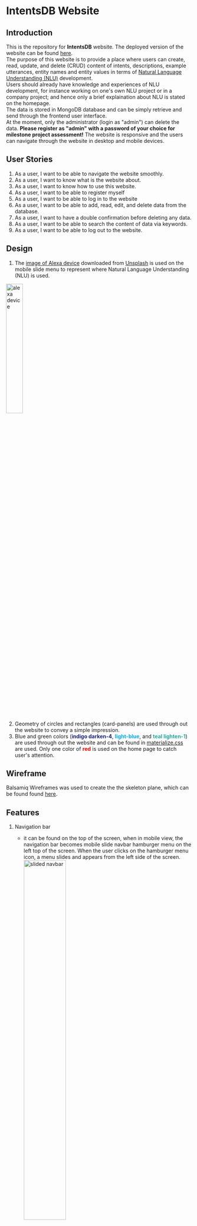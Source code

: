 # **IntentsDB Website**

## Introduction
This is the repository for **IntentsDB** website.
The deployed version of the website can be found [here](https://milestone3-lily.herokuapp.com/).<br/>
The purpose of this website is to provide a place where users can create, read, update, and delete (CRUD) content of intents, 
descriptions, example utterances, entity names and entity values in terms of 
[Natural Language Understanding (NLU)](https://en.wikipedia.org/wiki/Natural-language_understanding) development.<br/>
Users should already have knowledge and experiences of NLU development, 
for instance working on one's own NLU project or in a company project; 
and hence only a brief explaination about NLU is stated on the homepage.</br>
The data is stored in MongoDB database and can be simply retrieve and send through the frontend user interface.<br/>
At the moment, only the administrator (login as "admin") can delete the data. <strong>Please register as "admin" with a password of your choice for milestone project assessment!</strong>
The website is responsive and the users can navigate through the website in desktop and mobile devices.

## User Stories
1. As a user, I want to be able to navigate the website smoothly.
2. As a user, I want to know what is the website about.
3. As a user, I want to know how to use this website.
4. As a user, I want to be able to register myself
5. As a user, I want to be able to log in to the website
6. As a user, I want to be able to add, read, edit, and delete data from the database.
7. As a user, I want to have a double confirmation before deleting any data.
8. As a user, I want to be able to search the content of data via keywords.
9. As a user, I want to be able to log out to the website.

## Design
1. The [image of Alexa device](https://unsplash.com/photos/39MVKfRm3TA) downloaded from [Unsplash](https://unsplash.com/) is used on the mobile slide menu to represent where Natural Language Understanding (NLU) is used.</br>
<img src="static/images/alexa.jpg" alt="alexa device" width=30% height="30%">

2. Geometry of circles and rectangles (card-panels) are used through out the website to convey a simple impression.
3. Blue and green colors (<strong style="color:#1a237e">indigo darken-4</strong>, <strong style="color:#03a9f4">light-blue</strong>, and <strong style="color:#26a69a">teal lighten-1</strong>) are used through out the website and can be found in [materialize.css](https://materializecss.com/color.html) are used. Only one color of <strong style="color:red">red</strong> is used on the home page to catch user's attention.


## Wireframe
Balsamiq Wireframes was used to create the the skeleton plane, which can be found found [here](wireframe.md).

## Features
1. Navigation bar
    - it can be found on the top of the screen, when in mobile view, the navigation bar becomes mobile slide navbar hamburger menu on the left top of the screen. When the user clicks on the hamburger menu icon, a menu slides and appears from the left side of the screen.</br>
    <img src="readme-images/mobile-slide-navbar.jpg" alt="slided navbar" width=50% height="50%"></br>

    - Before login, users can only see "Home" and "Log In" on the navigation bar.
    - After login, users can then see "Home", "Intents", "Addintents", and "Logout" options once login.
    - The logo "IntentsDB" functions as the homepage anchor as well.

2. Login
    - Users can log in by clicking on "Log In" either in the navbar or on the footer.
    - After login, the page is directed to the home page with a flash messages of "Hello, {username}!". The place holder {username} is filled with the valid value of username found in MongoDB. 
    - If the user has a wrong username or password, a flash message appears to remind the user.

3. Register
     - If a new user wishes to register an account, one can click on "REGISTER". A register form appers on the right bottom corner.    
    <img src="readme-images/register-button.jpg" alt="reigister button" width=50% height="50%">
    <img src="readme-images/register-form.jpg" alt="reigister form" width=50% height="50%">
    

    - If the user already has an account, a flash messages of "already registered" appears to remind the user to log in.
    - After register, the page is directed to the home page with a flash messages of "you are now registered".


4. Intents
    - Users can see a list of intents that were saved previously.
    - Users can keywords search the data by typing any keywords without minimal length in the search input field and click on the "SEARCH" button.
    - Users can reset the entered keywords by clicking on the "RESET" button.</br>
    <img src="readme-images/keyword-search.jpg" alt="keyword search" width=50% height="50%"></br>
    
    - If a keyword is not found, a flash message of "no result" is shown on the top of the screen. Click on "RESET" to go back to the "Intents" page.</br>
    <img src="readme-images/no-result.jpg" alt="no result" width=50% height="50%"></br>

    - When user click on the intent name, a card panel pops out to show the details of the data, including description, example, entity name and entity value.
    <img src="readme-images/intent-name.jpg" alt="intent name" width=50% height="50%">
    <img src="readme-images/intent-panel.jpg" alt="intent content" width=50% height="50%">
    
    - As users, you can edit the intent by clicking "EDIT" button. However, the "DELETE" button is deactivated.</br>
    <img src="readme-images/user-delete.jpg" alt="delete button for non-admin users" width=50% height="50%"></br>
    
    - As "admin", you can edit the intent by clicking "EDIT" button and delete the intent by click on the "DELETE" button.</br>
    <img src="readme-images/admin-delete.jpg" alt="delete button for admin" width=50% height="50%"></br>
    
    - A window will pop out once clicking on the "DELETE" button to ask for confirmation of deleting the specific intent. Admin can either select "NO" or "DELETE".</br>
    <img src="readme-images/confirmation-delete.jpg" alt="confirmation before deleting" width=50% height="50%"></br>
    
    - After deletion, the page is directed to the "Intents" page with a list of intents except for the one which is just removed.

5. EditIntents
    - Users can edit intents on "EditIntents" with 
        - a mandatory intent name
        - a mandatory description
        - five mandatory example utterances
        - optional entity name
        - optional entity values
    - After submitting the edited data by clicking "DONE", the page stays on "AddIntents" page for the user to double check the result.
    - A flash message "intent updated" is shown on the same page once the intent is successfully updated.
    - If the users is satisfied with the edition, click on "INTENTS" to go back to the "Intents" page, where the edition is also modified in the list of intents.

6. AddIntents
    - In AddIntents page, a user can each time add
        - a mandatory new intent, which requires minimum five characters to maximum thirty-five characters. 
        - a mandatory description.
        - ten example utterances, in which five are mandatory.
        - three entity names, which are not mandatory.
        - ten entity values, which are not mandatory.
    - Each value in the input fileds is sent and stored to MongoDB database. 
    - After submit by clicking "SUBMIT" button, the page is directed to "Intents" page, where a user can see the updated list of intents, including the one that was just added to the database.
    - A flash message "intent added" is shown on the "Intents" page once the intent is successfully added.

7. LogOut
    - Users can logout anytime by clicking on "Log Out" either in the navbar or on the footer.
    - Users are directed to the homepage with a flash message "logged out" once logged one out.

8. Page Not found
    - Page-not-found page is directed when a user is searching for a non-exisiting landing page. </br>
    <img src="readme-images/page-not-found.jpg" alt="page not found" width=50% height="50%"></br>

    - Users can click on "GO HOME" button to be directed back to the home page.

9. Footer
    - Users can direct to log in page by clicking the log in anchor in the footer.
    - Users can log out by clicking the log out anchor in the footer. 

10. User in session
    - Users can only see "Intents" and "AddIntents" page when they are logged in the session.
    - When the users attempt to enter a page directly with the links of http://milestone3-lily.herokuapp.com/intents, 
      http://milestone3-lily.herokuapp.com/add_intent, and http://milestone3-lily.herokuapp.com/log_out the page lands on the home page 
      with a flash message "you are not logged in".

## Development Tools
### Languages
1. Frontend languages are used through out the website.
    - HTML
    - CSS
    - jQuery is used in
        - sidenav
        - fadeOut
        - fadeIn
        - collapsible
        - modal
        - tapTarget
        - floatingActionButton
     
2. Backend langugage is used through out the website.
    - Python is used in
        - setting up the application environment
        - importing python libraries and framework
        - connecting to MongoDB database
        - creating landing pages
        - creating different functions
            - home function
            - login function
            - register function
            - logout function
            - intents function
            - search function
            - add_intent function
            - edit_intent function
            - delete_intent function
            - page_not_found function

### Libraries
1. [Materialize](https://materializecss.com/): Materialize classes and icons are widely used, especially the grid classes to make responsive website.
2. [jQuery](https://jquery.com/): it is used to allow the users to have interactive experiences. 
3. [Python](https://www.python.org/) libraries and framework of
    - [Flask](https://flask.palletsprojects.com/en/1.1.x/) web framwork
    - [Flask-PyMongo](https://flask-pymongo.readthedocs.io/en/latest/) to add methods to MongoDB Collection
    - [bson.objectid](https://pymongo.readthedocs.io/en/stable/api/bson/index.html) to identify IDs in MongoDB
    - [werkzeug.security](https://werkzeug.palletsprojects.com/en/1.0.x/utils/) to use generate_password_hash and check_password_hash

### Other
1. [Balsamiq Wireframes](https://balsamiq.com/) is used to design the wireframe of the website.
2. [Unsplash](https://unsplash.com/) is used to download an [image of Alexa device](https://unsplash.com/photos/39MVKfRm3TA).
3. [RandomKeygen](https://randomkeygen.com/) is used to generate a random secret key.
4. [GitHub](https://github.com/) is used to store the codes.
5. [Gitpod](https://gitpod.io/workspaces/) is used to write, add, commit, and push the codes to the GitHub repository by using git commands. The temporary preview browswer of the website is also used here.
6. [MongoDB](https://www.mongodb.com/) is used to store the data where the methods of "GET" and "POST" on the frontend user interface can connect to.
7. [Heroku](https://dashboard.heroku.com/) is used to connect to GitHub repository and deploy the website automatically.

## Testing
Testing details can be found [here](testing.md).

## Database
1. Log into MongoDB, click on "Create Database".
2. Enter database name and collection name.
<img src="readme-images/create-database.jpg" alt="create database" width=50% height="50%">

3. Enter the collection and click on "INSERT DOCUMENT" to insert the initial data.
4. To connect the web application, click on "CONNECT" inside "SANDBOX".
<img src="readme-images/sandbox-connect.jpg" alt="connect sandbox" width=50% height="50%">

5. Click on "Connect your application".</br>
<img src="readme-images/connect-application.jpg" alt="connect your application" width=50% height="50%">

6. Select DRIVER and VERSION.
7. Replace the password placeholder in the connection string and copy to the environment file.</br>
   mongodb+srv://lilychuang78:<password>@myfirstcluster.oqsvj.mongodb.net/myFirstDatabase?retryWrites=true&w=majority

## Deployment
1. Log into Heroku, click on the created app called "milestone3-lily".
2. Go to the "Setting" tab.</br>
<img src="readme-images/heroku-setting.jpg" alt="Heroku setting tab" width=50% height="50%">

3. Go to "Config Vars", click on "Reveal Config Vars".</br>
<img src="readme-images/heroku-reveal-config.jpg" alt="Heroku reveal config" width=50% height="50%">

4. Enter the respective key and values from env.py in the fileds.</br>
<img src="readme-images/heroku-config.jpg" alt="Heroku config" width=50% height="50%">

5. Go to "Deploy" tab and select "GitHub" in "Deployment method".</br>
<img src="readme-images/heroku-connect-github.jpg" alt="Heroku connect to GitHub" width=50% height="50%">

6. In "Manual deploy", select the branch to deploy and click on "Deploy Branch".</br>
<img src="readme-images/heroku-deploy.jpg" alt="Heroku deploy" width=50% height="50%">

7. After successfully deployed, one is able to receive the message of "Your app was successfully deployed". Click on "View" to see the deployed website.</br>
<img src="readme-images/heroku-deploy-success.jpg" alt="Heroku deployed successfully" width=50% height="50%">


## Credit
1. The inspiration and the functions of this project are learned from the lesson of [Mini Project | Putting It All Together](https://learn.codeinstitute.net/courses/course-v1:CodeInstitute+DCP101+2017_T3/courseware/9e2f12f5584e48acb3c29e9b0d7cc4fe/054c3813e82e4195b5a4d8cd8a99ebaa/) taught by [Code Institue](https://codeinstitute.net/).
2. The codes of [navbar](https://materializecss.com/navbar.html), [mobile navbar](https://materializecss.com/navbar.html), [collapsible](https://materializecss.com/collapsible.html), [model](https://materializecss.com/modals.html), and [tab target](https://materializecss.com/feature-discovery.html) are taken from [Materialize](https://materializecss.com/) and modified according to the specific case.
2. The [image of Alexa device](https://unsplash.com/photos/39MVKfRm3TA) is taken by Andres Urena.
3. I also want to thank Code Institute online tutors and my mentor Spencer for the technical help and ideas.
